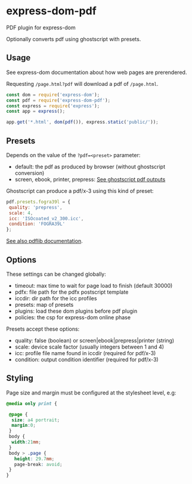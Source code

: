 # express-dom-pdf

PDF plugin for express-dom

Optionally converts pdf using ghostscript with presets.

## Usage

See express-dom documentation about how web pages are prerendered.

Requesting `/page.html?pdf` will download a pdf of `/page.html`.

```js
const dom = require('express-dom');
const pdf = require('express-dom-pdf');
const express = require('express');
const app = express();

app.get('*.html', dom(pdf()), express.static('public/'));
```

## Presets

Depends on the value of the `?pdf=<preset>` parameter:

- default: the pdf as produced by browser (without ghostscript conversion)
- screen, ebook, printer, prepress:
  [See ghostscript pdf outputs](https://www.ghostscript.com/doc/current/VectorDevices.htm)

Ghostscript can produce a pdf/x-3 using this kind of preset:

```js
pdf.presets.fogra39l = {
 quality: 'prepress',
 scale: 4,
 icc: 'ISOcoated_v2_300.icc',
 condition: 'FOGRA39L'
};
```

[See also pdflib documentation](https://www.pdflib.com/pdf-knowledge-base/pdfx-output-intents/).

## Options

These settings can be changed globally:

- timeout: max time to wait for page load to finish (default 30000)
- pdfx: file path for the pdfx postscript template
- iccdir: dir path for the icc profiles
- presets: map of presets
- plugins: load these dom plugins before pdf plugin
- policies: the csp for express-dom online phase

Presets accept these options:

- quality: false (boolean) or screen|ebook|prepress|printer (string)
- scale: device scale factor (usually integers between 1 and 4)
- icc: profile file name found in iccdir (required for pdf/x-3)
- condition: output condition identifier (required for pdf/x-3)

## Styling

Page size and margin must be configured at the stylesheet level, e.g:

```css
@media only print {

 @page {
  size: a4 portrait;
  margin:0;
 }
 body {
  width:21mm;
 }
 body > .page {
   height: 29.7mm;
   page-break: avoid;
 }
}
```
